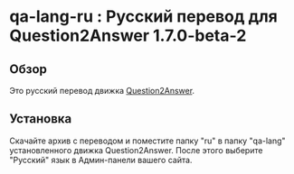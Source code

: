 ﻿﻿qa-lang-ru : Русский перевод для Question2Answer 1.7.0-beta-2
==============================================================================

Обзор
--------
Это русский перевод движка 
[Question2Answer](http://www.question2answer.org/).

Установка
------------
Скачайте архив с переводом и поместите папку "ru" в папку "qa-lang" 
установленного движка Question2Answer. После этого выберите "Русский" язык 
в Админ-панели вашего сайта.